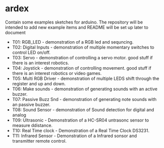 # ardex

Contain some examples sketches for arduino.
The repository will be intended to add new example items and README will be set up later to document
* T01: RGB_LED - demonstration of a RGB led and sequncing.
* T02: Digital Inputs - demonstration of multiple momentary switches to control LED on/off.
* T03: Servo - demonstration of controlling a servo motor. good stuff if there is an interest robotics.
* T04: Joystick - demonstration of controlling movement. good stuff if there is an interest robotics or video games.
* T05: Multi RGB Driver - demonstration of multiple LEDS shift through the register and up and down.
* T06: Make sounds - demonstration of generating sounds with an active buzzer.
* T07: Passive Buzz Snd - demonstration of generating note sounds with an passive buzzer.
* T08: Sound Sensor - demonstration of Sound detection for digital and analog
* T09: Ultrasonic - Demonstration of a HC-SR04 untrasonc sensor to measure ddistance.
* T10: Real Time clock - Demonstration of a Real Time Clock DS3231.
* T11: Infrared Sensor - Demonstration of a Infrared sonsor and transmitter remote control.
